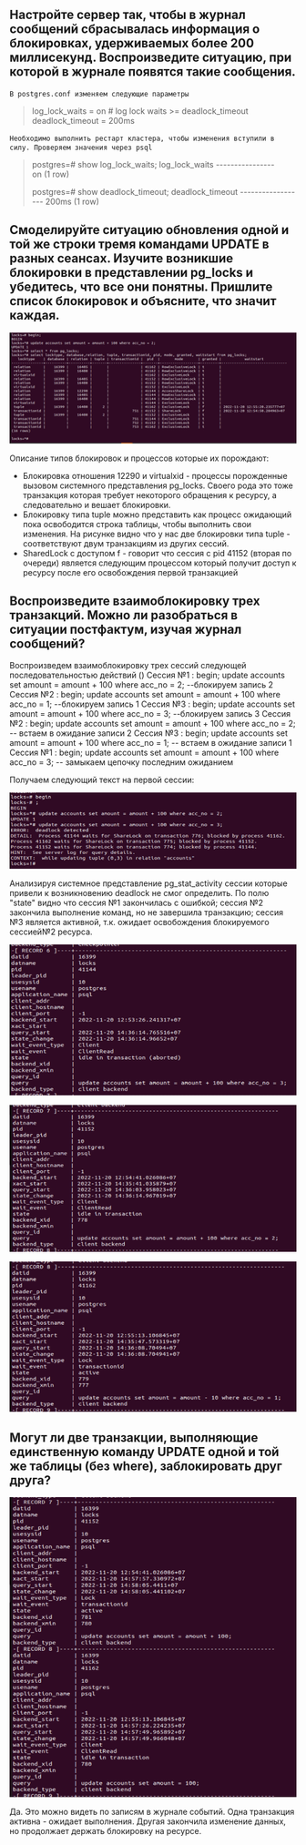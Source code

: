 ## Настройте сервер так, чтобы в журнал сообщений сбрасывалась информация о блокировках, удерживаемых более 200 миллисекунд. Воспроизведите ситуацию, при которой в журнале появятся такие сообщения.

	В postgres.conf изменяем следующие параметры
	

> 	log_lock_waits = on    # log lock waits >= deadlock_timeout
> 	deadlock_timeout = 200ms

	Необходимо выполнить рестарт кластера, чтобы изменения вступили в силу. Проверяем значения через psql
	

> 	postgres=# show log_lock_waits; 	 log_lock_waits  	---------------- 	
> on 	(1 row)
> 
> 	postgres=# show deadlock_timeout; 	 deadlock_timeout 
> 	------------------ 	 200ms 	(1 row)


## Смоделируйте ситуацию обновления одной и той же строки тремя командами UPDATE в разных сеансах. Изучите возникшие блокировки в представлении pg_locks и убедитесь, что все они понятны. Пришлите список блокировок и объясните, что значит каждая. 

![alt text](images/8_1.png)

Описание типов блокировок и процессов которые их порождают:
 - Блокировка отношения 12290 и virtualxid - процессы порожденные вызовом системного представления pg_locks. Своего рода это тоже транзакция которая требует некоторого обращения к ресурсу, а следовательно и вешает блокировки.
 - Блокировку типа tuple можно представить как процесс ожидающий пока освободится строка таблицы, чтобы выполнить свои изменения. На рисунке видно что у нас две блокировки типа tuple - соответствуют двум транзакциям из других сессий.
 - SharedLock с доступом f - говорит что сессия с pid 41152 (вторая по очереди) является следующим процессом который получит доступ к ресурсу после его освобождения первой транзакцией
 
##  Воспроизведите взаимоблокировку трех транзакций. Можно ли разобраться в ситуации постфактум, изучая журнал сообщений?
Воспроизведем взаимоблокировку трех сессий следующей последовательностью действий ()
Сессия №1 : begin; update accounts set amount = amount + 100 where acc_no = 2; --блокируем запись 2
Сессия №2 : begin; update accounts set amount = amount + 100 where acc_no = 1; --блокируем запись 1
Сессия №3 :  begin; update accounts set amount = amount + 100 where acc_no = 3; --блокируем запись 3
Сессия №2 :  begin; update accounts set amount = amount + 100 where acc_no = 2; -- встаем в ожидание записи 2
Сессия №3 :  begin; update accounts set amount = amount + 100 where acc_no = 1; -- встаем в ожидание записи 1
Сессия №1 : begin; update accounts set amount = amount + 100 where acc_no = 3; -- замыкаем цепочку последним ожиданием

Получаем следующий текст на первой сессии:

![alt text](images/8_2.png)

Анализируя системное представление pg_stat_activity сессии которые привели к возникновению deadlock не смог определить. По полю "state" видно что сессия №1 закончилась с ошибкой; сессия №2 закончила выполнение команд, но не завершила транзакцию; сессия №3 является активной, т.к. ожидает освобождения блокируемого сессией№2 ресурса. 

![alt text](images/8_3.png)

![alt text](images/8_4.png)

![alt text](images/8_5.png)



##   Могут ли две транзакции, выполняющие единственную команду UPDATE одной и той же таблицы (без where), заблокировать друг друга?

![alt text](images/8_6.png)

Да. Это можно видеть по записям в журнале событий. Одна транзакция активна - ожидает выполнения. Другая закончила изменение данных, но продолжает держать блокировку на ресурсе.
